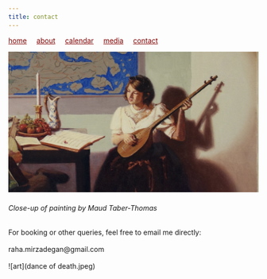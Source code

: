 ```yaml
---
title: contact
---
```

<style>
a { color: maroon; } 
</style>
[home](/)&nbsp;&nbsp;&nbsp;&nbsp; [about](/about.html)&nbsp;&nbsp;&nbsp;&nbsp; [calendar](/calendar.html)&nbsp;&nbsp;&nbsp;&nbsp; [media](/media.html)&nbsp;&nbsp;&nbsp;&nbsp; [contact](/contact.html)

![painting](A_Matter_of_Perspective_Oil_on_Canvas_Painting_Close_Up_Maud_Taber_Thomas_Washington_DC_Georgetown.jpeg)<br>
<h6>Close-up of painting by Maud Taber-Thomas</h6>
For booking or other queries, feel free to email me directly:<br>
<br>
raha.mirzadegan@gmail.com<br>
<br>
![art](dance of death.jpeg)
